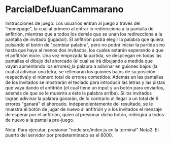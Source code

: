 # ParcialDefJuanCammarano
Instrucciones de juego:
Los usuarios entran al juego a través del "homepage", la cual al primero al entrar lo redirecciona a la pantalla de anfitrión, mientras que a todos los demás que se unan los redirecciona a la pantalla de invitado (jugador).
El anfitrión podrá elegir la palabra que quiera pulsando el botón de "cambiar palabra", pero no podrá iniciar la partida sino hasta que haya al menos dos invitados, los cuales estarán esperando a que el anfitrión inicie. 
Una vez empezada la partida, se despliegan en todas las pantallas el dibujo del ahorcado (el cual se irá dibujando a medida que vayan aumentando los errores),la palabra a adivinar en guiones bajos (la cual al adivinar una letra, se rellenarán los guiones bajos de su posición respectiva)y el número total de errores cometidos. Además en las pantallas de los invitados se mostrarán el teclado para introducir las letras y las pistas que vaya dando el anfitrión (el cual tiene un input y un botón para enviarlos, además de que se le muestra a éste la palabra arriba). Si los invitados logran adivinar la palabra ganarán, de lo contrario al llegar a un total de 6 errores "ganará" el ahorcado. Independientemente del resultado, se le muestra el botón de jugar de nuevo al anfitrión y a los invitados el mensaje de esperar por el anfitrión, quien al presionar dicho botón, redirigirá a todos de nuevo a la pantalla pre-juego.

Nota: Para ejecutar, presionar "node src/index.js en la terminal"
Nota2: El puerto del servidor por predeterminado es el 8000.